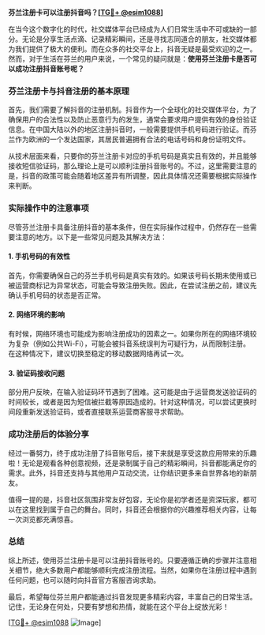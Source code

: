 **芬兰注册卡可以注册抖音吗？[[TG💪+ @esim1088](https://t.me/s/esim1088)]**

在当今这个数字化的时代，社交媒体平台已经成为人们日常生活中不可或缺的一部分。无论是分享生活点滴、记录精彩瞬间，还是寻找志同道合的朋友，社交媒体都为我们提供了极大的便利。而在众多的社交平台上，抖音无疑是最受欢迎的之一。然而，对于生活在芬兰的用户来说，一个常见的疑问就是：**使用芬兰注册卡是否可以成功注册抖音账号呢？**

### 芬兰注册卡与抖音注册的基本原理

首先，我们需要了解抖音的注册机制。抖音作为一个全球化的社交媒体平台，为了确保用户的合法性以及防止恶意行为的发生，通常会要求用户提供有效的身份验证信息。在中国大陆以外的地区注册抖音时，一般需要提供手机号码进行验证。而芬兰作为欧洲的一个发达国家，其居民普遍拥有合法的电话号码和身份证明文件。

从技术层面来看，只要你的芬兰注册卡对应的手机号码是真实且有效的，并且能够接收短信验证码，那么理论上是可以顺利注册抖音账号的。不过，这里需要注意的是，抖音的政策可能会随着地区差异有所调整，因此具体情况还需要根据实际操作来判断。

### 实际操作中的注意事项

尽管芬兰注册卡具备注册抖音的基本条件，但在实际操作过程中，仍然存在一些需要注意的地方。以下是一些常见问题及其解决方法：

#### 1. 手机号码的有效性
首先，你需要确保自己的芬兰手机号码是真实有效的。如果该号码长期未使用或已被运营商标记为异常状态，可能会导致注册失败。因此，在尝试注册之前，建议先确认手机号码的状态是否正常。

#### 2. 网络环境的影响
有时候，网络环境也可能成为影响注册成功的因素之一。如果你所在的网络环境较为复杂（例如公共Wi-Fi），可能会被抖音系统误判为可疑行为，从而限制注册。在这种情况下，建议切换至稳定的移动数据网络再试一次。

#### 3. 验证码接收问题
部分用户反映，在输入验证码环节遇到了困难。这可能是由于运营商发送验证码的时间较长，或者是因为短信被拦截等原因造成的。针对这种情况，可以尝试更换时间段重新发送验证码，或者直接联系运营商客服寻求帮助。

### 成功注册后的体验分享

经过一番努力，终于成功注册了抖音账号后，接下来就是享受这款应用带来的乐趣啦！无论是观看各种创意视频，还是录制属于自己的精彩瞬间，抖音都能满足你的需求。此外，抖音还支持与其他用户互动交流，让你结识更多来自世界各地的新朋友。

值得一提的是，抖音社区氛围非常友好包容，无论你是初学者还是资深玩家，都可以在这里找到属于自己的舞台。同时，抖音还会根据你的兴趣推荐相关内容，让每一次浏览都充满惊喜。

### 总结

综上所述，使用芬兰注册卡是可以注册抖音账号的。只要遵循正确的步骤并注意相关细节，绝大多数用户都能够顺利完成注册流程。当然，如果你在注册过程中遇到任何问题，也可以随时向抖音官方客服咨询求助。

最后，希望每位芬兰用户都能通过抖音发现更多精彩内容，丰富自己的日常生活。记住，无论身在何处，只要有梦想和热情，就能在这个平台上绽放光彩！

[[TG💪+ @esim1088](https://t.me/s/esim1088) ![Image](https://i.postimg.cc/4NQfJmqS/Snipaste-2025-05-13-00-14-12.png)]